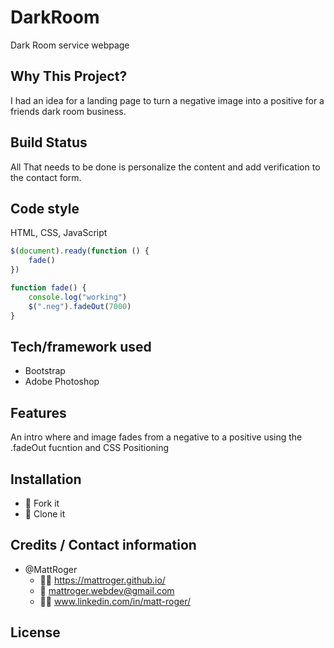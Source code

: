 # DarkRoom
Dark Room service webpage

## Why This Project?
I had an idea for a landing page to turn a negative image into a positive for a friends dark room business. 

## Build Status
All That needs to be done is personalize the content and add verification to the contact form.

## Code style
HTML, CSS, JavaScript

```javascript
$(document).ready(function () {
    fade()
})

function fade() {
    console.log("working")
    $(".neg").fadeOut(7000)
}
```


## Tech/framework used
 * Bootstrap
 * Adobe Photoshop
## Features
An intro where and image fades from a negative to a positive using the .fadeOut fucntion and CSS Positioning

## Installation
* :trident: Fork it
* :sheep: Clone it




## Credits / Contact information
* @MattRoger 
  * :man_office_worker: https://mattroger.github.io/
  * :e-mail: mattroger.webdev@gmail.com
  * :man_office_worker: www.linkedin.com/in/matt-roger/


## License
